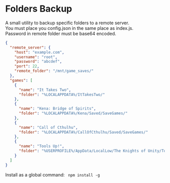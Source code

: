# Folders Backup

A small utility to backup specific folders to a remote server.<br />
You must place you config.json in the same place as index.js.<br />
Password in remote folder must be base64 encoded.

```json
{
  "remote_server": {
    "host": "example.com",
    "username": "root",
    "password": "abcdef",
    "port": 22,
    "remote_folder": "/mnt/game_saves/"
  },
  "games": [
    {
      "name": "It Takes Two",
      "folder": "%LOCALAPPDATA%/ItTakesTwo/"
    },
    {
      "name": "Kena: Bridge of Spirits",
      "folder": "%LOCALAPPDATA%/Kena/Saved/SaveGames/"
    },
    {
      "name": "Call of Cthulhu",
      "folder": "%LOCALAPPDATA%/CallOfCthulhu/Saved/SaveGames/"
    },
    {
      "name": "Tools Up!",
      "folder": "%USERPROFILE%/AppData/LocalLow/The Knights of Unity/Tools Up/"
    }
  ]
}
```

Install as a global command:
<code>
npm install -g
</code>
